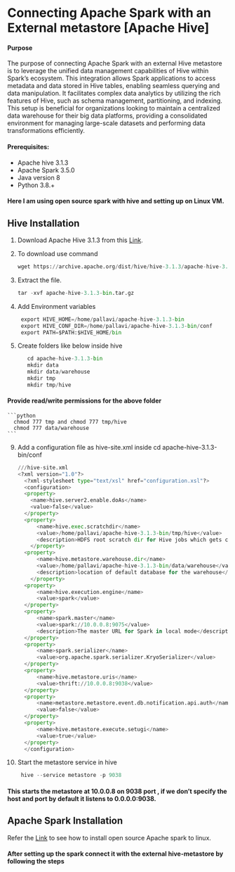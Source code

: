 # Connecting Apache Spark with an External metastore [Apache Hive]

#### Purpose
The purpose of connecting Apache Spark with an external Hive metastore is to leverage the unified data management capabilities of Hive within Spark’s ecosystem. This integration allows Spark applications to access metadata and data stored in Hive tables, enabling seamless querying and data manipulation. It facilitates complex data analytics by utilizing the rich features of Hive, such as schema management, partitioning, and indexing. This setup is beneficial for organizations looking to maintain a centralized data warehouse for their big data platforms, providing a consolidated environment for managing large-scale datasets and performing data transformations efficiently.

#### Prerequisites:
* Apache hive 3.1.3
* Apache Spark 3.5.0
* Java version 8
* Python 3.8.+<br/>
#### Here I am using open source spark with hive and setting up on Linux VM.

## Hive Installation
1. Download Apache Hive 3.1.3 from this [Link](https://hive.apache.org/general/downloads/).
2. To download use command
   ```python
   wget https://archive.apache.org/dist/hive/hive-3.1.3/apache-hive-3.1.3-bin.tar.gz
   ```

3. Extract the file.
   ```python
   tar -xvf apache-hive-3.1.3-bin.tar.gz
   ```
5. Add Environment variables
   ```python
    export HIVE_HOME=/home/pallavi/apache-hive-3.1.3-bin
    export HIVE_CONF_DIR=/home/pallavi/apache-hive-3.1.3-bin/conf
    export PATH=$PATH:$HIVE_HOME/bin
   ```
7. Create folders like below inside hive
   ```python
      cd apache-hive-3.1.3-bin
      mkdir data
      mkdir data/warehouse
      mkdir tmp
      mkdir tmp/hive
   ```
#### Provide read/write permissions for the above folder

    ```python
      chmod 777 tmp and chmod 777 tmp/hive
      chmod 777 data/warehouse
    ```
9. Add a configuration file as hive-site.xml inside cd apache-hive-3.1.3-bin/conf
    ```python
    ///hive-site.xml
    <?xml version="1.0"?>
      <?xml-stylesheet type="text/xsl" href="configuration.xsl"?>
      <configuration>
      <property>
        <name>hive.server2.enable.doAs</name>
        <value>false</value>
      </property>
      <property>
          <name>hive.exec.scratchdir</name>
          <value>/home/pallavi/apache-hive-3.1.3-bin/tmp/hive</value>
          <description>HDFS root scratch dir for Hive jobs which gets created</description>
        </property>
      <property>
          <name>hive.metastore.warehouse.dir</name>
          <value>/home/pallavi/apache-hive-3.1.3-bin/data/warehouse</value>
          <description>location of default database for the warehouse</description>
        </property>
      <property>
          <name>hive.execution.engine</name>
          <value>spark</value>
      </property>
      <property>
          <name>spark.master</name>
          <value>spark://10.0.0.8:9075</value>
          <description>The master URL for Spark in local mode</description>
      </property>
      <property>
          <name>spark.serializer</name>
          <value>org.apache.spark.serializer.KryoSerializer</value>
      </property>
      <property>
          <name>hive.metastore.uris</name>
          <value>thrift://10.0.0.8:9038</value>
      </property>
      <property>
          <name>metastore.metastore.event.db.notification.api.auth</name>
          <value>false</value>
      </property>
      <property>
          <name>hive.metastore.execute.setugi</name>
          <value>true</value>
      </property>
      </configuration>

      ```

7. Start the metastore service in hive
   ```python
    hive --service metastore -p 9038
   ```
#### This starts the metastore at 10.0.0.8 on 9038 port , if we don’t specify the host and port by default it listens to 0.0.0.0:9038.  


## Apache Spark Installation
Refer the [Link](https://github.com/DataSturdy/FrameWorks/tree/main/Superset) to see how to install open source Apache spark to linux.

#### After setting up the spark connect it with the external hive-metastore by following the steps






